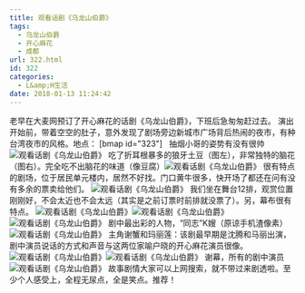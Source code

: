 ```yaml
---
title: 观看话剧《乌龙山伯爵》
tags:
  - 乌龙山伯爵
  - 开心麻花
  - 成都
url: 322.html
id: 322
categories:
  - L&amp;H生活
date: 2018-01-13 11:24:42
---
```


老早在大麦网预订了开心麻花的话剧《乌龙山伯爵》，下班后急匆匆赶过去。 演出开始前，带着空空的肚子，意外发现了剧场旁边新城市广场背后热闹的夜市，有种台湾夜市的风格。地点： [bmap id="323"]   
抽烟小哥的姿势有没有很帅 
![观看话剧《乌龙山伯爵》](http://pic.www.l2h.site/l2hsiteIMG_20180112_185624.jpg "观看话剧《乌龙山伯爵》") 吃了折耳根暴多的狼牙土豆（图左），非常独特的脑花（图右）。完全吃不出脑花的味道（像豆腐）![观看话剧《乌龙山伯爵》](http://pic.www.l2h.site/l2hsiteIMG_20180112_185900_HHT.jpg "观看话剧《乌龙山伯爵》") 很有特点的剧场，位于居民单元楼内，居然不好找。门口黄牛很多，快开场了都还在问有没有多余的票卖给他们。 ![观看话剧《乌龙山伯爵》](http://pic.www.l2h.site/l2hsite212414020.jpg "观看话剧《乌龙山伯爵》") 我们坐在舞台12排，观赏位置刚刚好，不会太近也不会太远（其实是之前订票时前排就没票了）。另，幕布很有特点。 ![观看话剧《乌龙山伯爵》](http://pic.www.l2h.site/l2hsiteIMG_20180112_191451.jpg "观看话剧《乌龙山伯爵》")![观看话剧《乌龙山伯爵》](http://pic.www.l2h.site/l2hsiteIMG_20180112_195245.jpg "观看话剧《乌龙山伯爵》") ![观看话剧《乌龙山伯爵》](http://pic.www.l2h.site/l2hsiteIMG_20180112_195648.jpg "观看话剧《乌龙山伯爵》") 剧中最出彩的人物，“同志”K嫂（原谅手机渣像素）![观看话剧《乌龙山伯爵》](http://pic.www.l2h.site/l2hsiteIMG_20180112_203928.jpg "观看话剧《乌龙山伯爵》") 主角谢蟹和玛丽莲：该剧最早期是沈腾和马丽出演，剧中演员说话的方式和声音与这两位家喻户晓的开心麻花演员很像。![观看话剧《乌龙山伯爵》](http://pic.www.l2h.site/l2hsiteIMG_20180112_214240.jpg "观看话剧《乌龙山伯爵》")![观看话剧《乌龙山伯爵》](http://pic.www.l2h.site/l2hsiteIMG_20180112_214403_HHT.jpg "观看话剧《乌龙山伯爵》") 谢幕，所有的剧中演员![观看话剧《乌龙山伯爵》](http://pic.www.l2h.site/l2hsiteIMG_20180112_220313.jpg "观看话剧《乌龙山伯爵》") 故事剧情大家可以上网搜索，就不带过来剧透啦。至少个人感受上，全程无尿点，全是笑点。推荐！